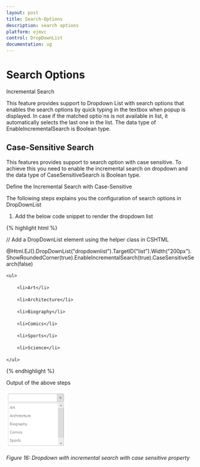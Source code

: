 ```yaml
---
layout: post
title: Search-Options
description: search options 
platform: ejmvc
control: DropDownList
documentation: ug
---
```


# Search Options 

Incremental Search 

This feature provides support to Dropdown List with search options that enables the search options by quick typing in the textbox when popup is displayed. In case if the matched optio`ns is not available in list, it automatically selects the last one in the list.  The data type of EnableIncrementalSearch is Boolean type.

## Case-Sensitive Search 

This features provides support to search option with case sensitive. To achieve this you need to enable the incremental search on dropdown and the data type of CaseSensitiveSearch is Boolean type. 

Define the Incremental Search with Case-Sensitive 

The following steps explains you the configuration of search options in DropDownList

1. Add the below code snippet to render the dropdown list



{% highlight html %}

// Add a DropDownList element using the helper class in CSHTML

@Html.EJ().DropDownList("dropdownlist").TargetID("list").Width("200px").ShowRoundedCorner(true).EnableIncrementalSearch(true).CaseSensitiveSearch(false)



<div id="list">

    <ul>

        <li>Art</li>

        <li>Architecture</li>

        <li>Biography</li>

        <li>Comics</li>

        <li>Sports</li>

        <li>Science</li>

    </ul>

</div>

{% endhighlight %}



Output of the above steps

![](Search-Options_images/Search-Options_img1.png)



_Figure 16: Dropdown with incremental search with case sensitive property_  

